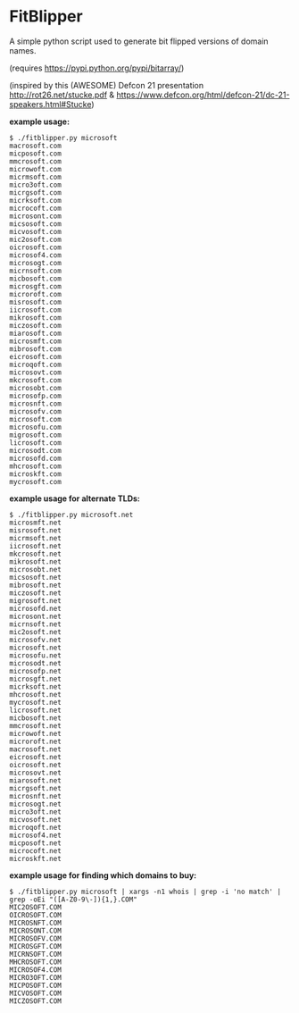 FitBlipper
==========

A simple python script used to generate bit flipped versions of domain names.

(requires https://pypi.python.org/pypi/bitarray/)

(inspired by this (AWESOME) Defcon 21 presentation http://rot26.net/stucke.pdf & https://www.defcon.org/html/defcon-21/dc-21-speakers.html#Stucke)

**example usage:**
```
$ ./fitblipper.py microsoft
macrosoft.com
micposoft.com
mmcrosoft.com
microwoft.com
micrmsoft.com
micro3oft.com
micrgsoft.com
micrksoft.com
microcoft.com
microsont.com
micsosoft.com
micvosoft.com
mic2osoft.com
oicrosoft.com
microsof4.com
microsogt.com
micrnsoft.com
micbosoft.com
microsgft.com
microroft.com
misrosoft.com
iicrosoft.com
mikrosoft.com
miczosoft.com
miarosoft.com
microsmft.com
mibrosoft.com
eicrosoft.com
microqoft.com
microsovt.com
mkcrosoft.com
microsobt.com
microsofp.com
microsnft.com
microsofv.com
microsoft.com
microsofu.com
migrosoft.com
licrosoft.com
microsodt.com
microsofd.com
mhcrosoft.com
microskft.com
mycrosoft.com
```

**example usage for alternate TLDs:**
```
$ ./fitblipper.py microsoft.net
microsmft.net
misrosoft.net
micrmsoft.net
iicrosoft.net
mkcrosoft.net
mikrosoft.net
microsobt.net
micsosoft.net
mibrosoft.net
miczosoft.net
migrosoft.net
microsofd.net
microsont.net
micrnsoft.net
mic2osoft.net
microsofv.net
microsoft.net
microsofu.net
microsodt.net
microsofp.net
microsgft.net
micrksoft.net
mhcrosoft.net
mycrosoft.net
licrosoft.net
micbosoft.net
mmcrosoft.net
microwoft.net
microroft.net
macrosoft.net
eicrosoft.net
oicrosoft.net
microsovt.net
miarosoft.net
micrgsoft.net
microsnft.net
microsogt.net
micro3oft.net
micvosoft.net
microqoft.net
microsof4.net
micposoft.net
microcoft.net
microskft.net
```

**example usage for finding which domains to buy:**
```
$ ./fitblipper.py microsoft | xargs -n1 whois | grep -i 'no match' | grep -oEi "([A-Z0-9\-]){1,}.COM"
MIC2OSOFT.COM
OICROSOFT.COM
MICROSNFT.COM
MICROSONT.COM
MICROSOFV.COM
MICROSGFT.COM
MICRNSOFT.COM
MHCROSOFT.COM
MICROSOF4.COM
MICRO3OFT.COM
MICPOSOFT.COM
MICVOSOFT.COM
MICZOSOFT.COM
```
